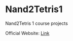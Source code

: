 # Nand2Tetris1
Nand2Tetris 1 course projects

Official Website: [Link](coursera.org/learn/build-a-computer)
